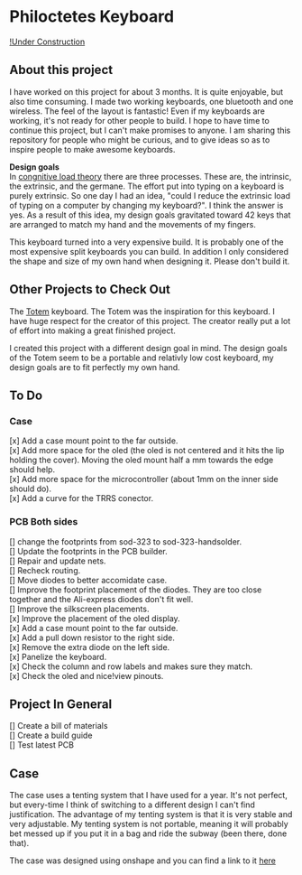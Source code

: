 # Philoctetes Keyboard


[!Under Construction](under_construction_openclipart.jpg)

## About this project

I have worked on this project for about 3 months. It is quite enjoyable, but also time consuming. I made two working keyboards, one bluetooth and one wireless. The feel of the layout is fantastic! Even if my keyboards are working, it's not ready for other people to build. I hope to have time to continue this project, but I can't make promises to anyone. I am sharing this repository for people who might be curious, and to give ideas so as to inspire people to make awesome keyboards.

__Design goals__  
In [congnitive load theory](https://practicalpie.com/cognitive-load-theory/) there are three processes. These are, the intrinsic, the extrinsic, and the germane. The effort put into typing on a keyboard is purely extrinsic. So one day I had an idea, "could I reduce the extrinsic load of typing on a computer by changing my keyboard?". I think the answer is yes. As a result of this idea, my design goals gravitated toward 42 keys that are arranged to match my hand and the movements of my fingers.

This keyboard turned into a very expensive build. It is probably one of the most expensive split keyboards you can build. In addition I only considered the shape and size of my own hand when designing it. Please don't build it.

## Other Projects to Check Out

The [Totem](https://github.com/GEIGEIGEIST/TOTEM) keyboard. The Totem was the inspiration for this keyboard. I have huge respect for the creator of this project. The creator really put a lot of effort into making a great finished project.

I created this project with a different design goal in mind. The design goals of the Totem seem to be a portable and relativly low cost keyboard, my design goals are to fit perfectly my own hand.

## To Do

### Case
[x] Add a case mount point to the far outside.  
[x] Add more space for the oled (the oled is not centered and it hits the lip holding the cover). Moving the oled mount half a mm towards the edge should help.  
[x] Add more space for the microcontroller (about 1mm on the inner side should do).  
[x] Add a curve for the TRRS conector.  

### PCB Both sides
[] change the footprints from sod-323 to sod-323-handsolder.  
[] Update the footprints in the PCB builder.  
[] Repair and update nets.  
[] Recheck routing.  
[] Move diodes to better accomidate case.  
[] Improve the footprint placement of the diodes. They are too close together and the Ali-express diodes don't fit well.  
[] Improve the silkscreen placements.  
[x] Improve the placement of the oled display.  
[x] Add a case mount point to the far outside.  
[x] Add a pull down resistor to the right side.  
[x] Remove the extra diode on the left side.  
[x] Panelize the keyboard.  
[x] Check the column and row labels and makes sure they match.  
[x] Check the oled and nice!view pinouts.  
  
## Project In General  
[] Create a bill of materials  
[] Create a build guide  
[] Test latest PCB  
  
## Case  
  
The case uses a tenting system that I have used for a year. It's not perfect, but every-time I think of switching to a different design I can't find justification. The advantage of my tenting system is that it is very stable and very adjustable. My tenting system is not portable, meaning it will probably bet messed up if you put it in a bag and ride the subway (been there, done that).  
  
The case was designed using onshape and you can find a link to it [here](https://cad.onshape.com/documents/5c5e04ae1784123d6189c14c/w/86f29d74e9109abb974cb649/e/b3c51a35815c88e0a251e0eb?renderMode=0&uiState=679c96c15b955f7398b0b3b0)  
